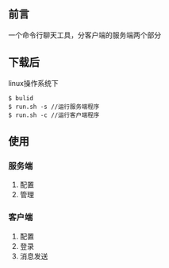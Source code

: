 ## 前言

一个命令行聊天工具，分客户端的服务端两个部分

## 下载后

linux操作系统下
```
$ bulid
$ run.sh -s //运行服务端程序
$ run.sh -c //运行客户端程序
```

## 使用

### 服务端

1. 配置
2. 管理

### 客户端

1. 配置
2. 登录
3. 消息发送
